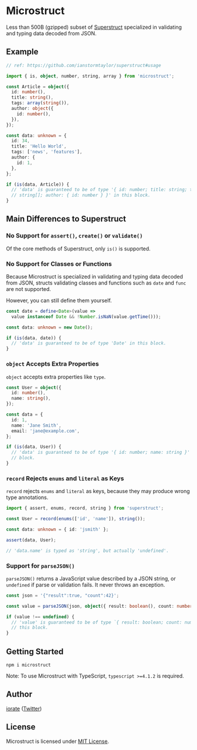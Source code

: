 # Microstruct

Less than 500B (gzipped) subset of [Superstruct](https://github.com/ianstormtaylor/superstruct) specialized in validating and typing data decoded from JSON.

## Example

```typescript
// ref: https://github.com/ianstormtaylor/superstruct#usage

import { is, object, number, string, array } from 'microstruct';

const Article = object({
  id: number(),
  title: string(),
  tags: array(string()),
  author: object({
    id: number(),
  }),
});

const data: unknown = {
  id: 34,
  title: 'Hello World',
  tags: ['news', 'features'],
  author: {
    id: 1,
  },
};

if (is(data, Article)) {
  // 'data' is guaranteed to be of type '{ id: number; title: string; tags:
  // string[]; author: { id: number } }' in this block.
}
```

## Main Differences to Superstruct

### No Support for `assert()`, `create()` or `validate()`

Of the core methods of Superstruct, only `is()` is supported.

### No Support for Classes or Functions

Because Microstruct is specialized in validating and typing data decoded from JSON, structs validating classes and functions such as `date` and `func` are not supported.

However, you can still define them yourself.

```typescript
const date = define<Date>(value =>
  value instanceof Date && !Number.isNaN(value.getTime()));

const data: unknown = new Date();

if (is(data, date)) {
  // 'data' is guaranteed to be of type 'Date' in this block.
}
```

### `object` Accepts Extra Properties

`object` accepts extra properties like `type`.

```typescript
const User = object({
  id: number(),
  name: string(),
});

const data = {
  id: 1,
  name: 'Jane Smith',
  email: 'jane@example.com',
};

if (is(data, User)) {
  // 'data' is guaranteed to be of type '{ id: number; name: string }' in this
  // block.
}
```

### `record` Rejects `enums` and `literal` as Keys

`record` rejects `enums` and `literal` as keys, because they may produce wrong type annotations.

```typescript
import { assert, enums, record, string } from 'superstruct';

const User = record(enums(['id', 'name']), string());

const data: unknown = { id: 'jsmith' };

assert(data, User);

// 'data.name' is typed as 'string', but actually 'undefined'.
```

### Support for `parseJSON()`

`parseJSON()` returns a JavaScript value described by a JSON string, or `undefined` if parse or validation fails. It never throws an exception.

```typescript
const json = '{"result":true, "count":42}';

const value = parseJSON(json, object({ result: boolean(), count: number() }));

if (value !== undefined) {
  // 'value' is guaranteed to be of type `{ result: boolean; count: number }` in
  // this block.
}
```

## Getting Started

```shell
npm i microstruct
```

Note: To use Microstruct with TypeScript, `typescript >=4.1.2` is required.

## Author

[iorate](https://github.com/iorate) ([Twitter](https://twitter.com/iorate))

## License

Microstruct is licensed under [MIT License](LICENSE.txt).
